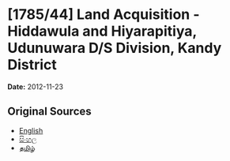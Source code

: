 # [1785/44] Land Acquisition - Hiddawula and Hiyarapitiya, Udunuwara D/S Division, Kandy District

**Date:** 2012-11-23

## Original Sources

- [English](https://documents.gov.lk/view/extra-gazettes/2012/11/1785-44_E.pdf)
- [සිංහල](https://documents.gov.lk/view/extra-gazettes/2012/11/1785-44_S.pdf)
- [தமிழ்](https://documents.gov.lk/view/extra-gazettes/2012/11/1785-44_T.pdf)
